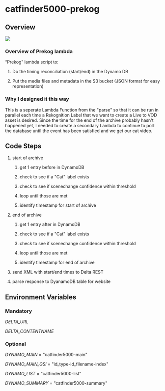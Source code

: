 # catfinder5000-prekog

## Overview

![](../images/catfinder5000-prekogdiag.png)

### Overview of Prekog lambda

“Prekog” lambda script to:

1. Do the timing reconciliation (start/end) in the Dynamo DB

1. Put the media files and metadata in the S3 bucket (JSON format for easy representation)

### Why I designed it this way

This is a seperate Lambda Function from the "parse" so that it can be run in parallel each time a Rekognition Label that we want to create a Live to VOD asset is desired. Since the time for the end of the archive probably hasn't happened yet, I needed to create a secondary Lambda to continue to poll the database until the event has been satisfied and we get our cat video.

## Code Steps

1. start of archive

    1. get 1 entry before in DynamoDB 

    1. check to see if a "Cat" label exists

    1. check to see if scenechange confidence within threshold

    1. loop until those are met

    1. identify timestamp for start of archive

1. end of archive

    1. get 1 entry after in DynamoDB 

    1. check to see if a "Cat" label exists

    1. check to see if scenechange confidence within threshold

    1. loop until those are met

    1. identify timestamp for end of archive

1. send XML with start/end times to Delta REST

1. parse response to DyanamoDB table for website

## Environment Variables

### Mandatory

*DELTA_URL*

*DELTA_CONTENTNAME*

### Optional

*DYNAMO_MAIN* = "catfinder5000-main"

*DYNAMO_MAIN_GSI* = "id_type-id_filename-index"

*DYNAMO_LIST* = "catfinder5000-list"

*DYNAMO_SUMMARY* = "catfinder5000-summary"